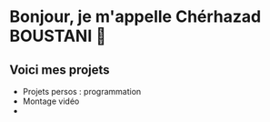 # Bonjour, je m'appelle Chérhazad BOUSTANI 👋

## Voici mes projets

<!-- "+" en dessous de commit sert à faire l'équivalent de "git add ." -->

* Projets persos : programmation
* Montage vidéo
* 

## 